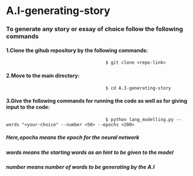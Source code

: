 # A.I-generating-story
### To generate any story or essay of choice follow the following commands
#### 1.Clone the gihub repository by the following commands:
                                          $ git clone <repo-link>
#### 2.Move to the main directory:
                                          $ cd A.I-generating-story
#### 3.Give the following commands for running the code as well as for giving input to the code:
                                          $ python lang_modelling.py --words "<your-choice" --number <50> --epochs <200>
##### Here,epochs means the epoch for the neural network
##### words means the starting words as an hint to be given to the model
##### number means number of words to be generating by the A.I
